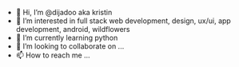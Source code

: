 - 👋 Hi, I’m @dijadoo aka kristin
- 👀 I’m interested in full stack web development, design, ux/ui, app development, android, wildflowers
- 🌱 I’m currently learning python
- 💞️ I’m looking to collaborate on ...
- 📫 How to reach me ...

<!---
dijadoo/dijadoo is a ✨ special ✨ repository because its `README.md` (this file) appears on your GitHub profile.
You can click the Preview link to take a look at your changes.
--->
